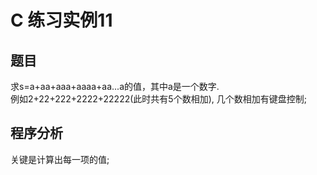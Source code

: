 <!--
  - File Name README.md
  - Version 1.0
  - Author aaron
  - Email wzj020109@163.com
  - Created Time 2022-01-09
-->


# C 练习实例11

## 题目

求s=a+aa+aaa+aaaa+aa...a的值，其中a是一个数字. <br>
例如2+22+222+2222+22222(此时共有5个数相加), 几个数相加有键盘控制;

## 程序分析
关键是计算出每一项的值;
